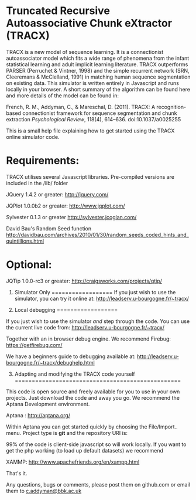# Truncated Recursive Autoassociative Chunk eXtractor (TRACX)

TRACX is a new model of sequence learning. It is a connectionist autoassociator model which fits a wide range of phenomena from the infant statistical learning and adult implicit learning literature. TRACX outperforms PARSER (Perruchet & Vintner, 1998) and the simple recurrent network (SRN, Cleeremans & McClelland, 1991) in matching human sequence segmentation on existing data. This simulator is written entirely in Javascript and runs locally in your browser. A short summary of the algorithm can be found here and more details of the model can be found in:

French, R. M., Addyman, C., & Mareschal, D. (2011). TRACX: A recognition-based connectionist framework for sequence segmentation and chunk extraction *Psychological Review*, 118(4), 614–636. doi:10.1037/a0025255 

This is a small help file explaining how to get started using the TRACX online simulator code.


Requirements:
=============

TRACX utilises several Javascript libraries. Pre-compiled versions are included in the /lib/ folder

JQuery 1.4.2 or greater:
http://jquery.com/

JQPlot 1.0.0b2 or greater:
http://www.jqplot.com/

Sylvester 0.1.3 or greater
http://sylvester.jcoglan.com/

David Bau's Random Seed function
http://davidbau.com/archives/2010/01/30/random_seeds_coded_hints_and_quintillions.html

Optional:
=========

JQTip 1.0.0-rc3 or greater: 
http://craigsworks.com/projects/qtip/
                      



1. Simulator Only
==================
If you just wish to use the simulator, you can try it online at:
http://leadserv.u-bourgogne.fr/~tracx/


2. Local debugging
==================

If you just wish to use the simulator _and_ step through the code. You can use the current live code from:
http://leadserv.u-bourgogne.fr/~tracx/

Together with an in browser debug engine. We recommend Firebug:
https://getfirebug.com/

We have a beginners guide to debugging available at:
http://leadserv.u-bourgogne.fr/~tracx/debughelp.html


3. Adapting and modifying the TRACX code yourself
=================================================

This code is open source and freely available for you to use in your own projects. Just download the code and away you go. We recommend the Aptana Development environment.

Aptana :
http://aptana.org/

Within Aptana you can get started quickly by choosing the File/Import.. menu. Project type is __git__ and the repository URI is:

99% of the code is client-side javascript so will work locally. If you want to get the php working (to load up default datasets) we recommend

XAMMP:
http://www.apachefriends.org/en/xampp.html

That's it.

Any questions, bugs or comments, please post them on github.com or email them to c.addyman@bbk.ac.uk







